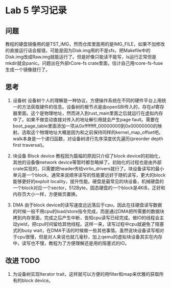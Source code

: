 # Lab 5 学习记录

## 问题
教程的硬盘镜像用的是TST_IMG，然而仓库里面用的是IMG_FILE，如果不加修改的直接运行话会报错。可能是因为Disk.img用的不是sfs，把Makefile中的Disk.img改成Raw.img就能运行了。但是好像只能读不能写，ls运行正常但是mkdir就会panic。问题出在外部rCore-fs crate里面，估计自己用rcore-fs-fuse生成一个镜像就行了。

## 思考
1. 设备树
设备树个人的理解是一种协议，方便操作系统在不同的硬件平台上用统一的方法获取硬件的信息。设备树的根节点是由openSBI传入的，存在a1寄存器里面。这个是物理地址，然而进入到rust_main里面之后就运行在虚拟内存中了。如果不做变动直接对传入的地址解引用就会产生page fault。需要在boot_page_table里面添加一项从0xffffffff_00000000到0x00000000的映射。选取这个物理地址大概是因为和之前保持同样的kernel_map_offset吧。walk本身是一个递归函数，对设备树进行先序深度优先遍历(preorder depth first traversal)。

2. 块设备 Block device
教程因为篇幅的原因只介绍了block device的初始化，其他的设备像network device等暂时都忽略掉了。初始化的过程也是由外部crate实现的，只需要把header传给virtio_drivers就行了。块设备读写的最小单元是一个block，通常来说顺序读写的性能要远好于随机读写，更大的block能够更好的exploit locality，提升性能。硬盘是最常见的块设备，机械硬盘的一个block对应一个sector，512Byte，固态硬盘的一个block是4KiB，正好和内存页大小一样，方便做页置换。

2. DMA
由于block device的读写速度远远落后于cpu，因此在往硬盘读写数据的时候一般不用cpu的load/store指令完成，而是通过DMA把所需要的数据块拷到内存里面，完成之后产生中断，告知cpu读写已经完成。做IO的线程会主动yield，把cpu时间留给其他线程。这样一来，读写过程中cpu就避免了阻塞式的busy wait，在DMA干活的时候做一些其他事情。虽然说块设备读写相对于cpu很慢，但是对人来说也就几毫秒，加上qemu的虚拟块设备其实在内存中，读写也不慢，教程为了方便理解还是用的阻塞式的IO。


## 改进 TODO
1. 为设备树实现Iterator trait，这样就可以方便的用filter和map来优雅的获取所有的block device。